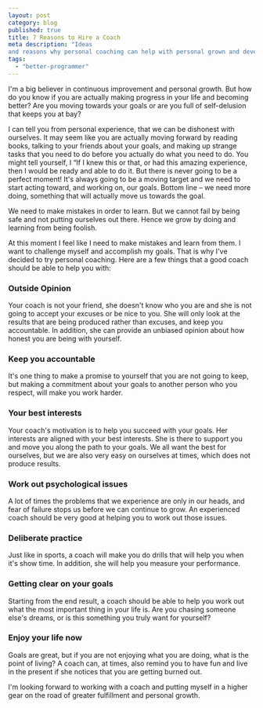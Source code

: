 ```yaml
---
layout: post
category: blog
published: true
title: 7 Reasons to Hire a Coach
meta description: "Ideas
and reasons why personal coaching can help with personal grown and development."
tags: 
  - "better-programmer"
---
```


I'm a big believer in continuous improvement and personal growth. But how do you know if you are actually making progress in your life and becoming better? Are you moving towards your goals or are you full of self-delusion that keeps you at bay?

I can tell you from personal experience, that we can be dishonest with ourselves. It may seem like you are actually moving forward by reading books, talking to your friends about your goals, and making up strange tasks that you need to do before you actually do what you need to do. You might tell yourself, I “If I knew this or that, or had this amazing experience, then I would be ready and able to do it. But there is never going to be a perfect moment! It's always going to be a moving target and we need to start acting toward, and working on, our goals.
Bottom line – we need more doing, something that will actually move us towards the goal.

We need to make mistakes in order to learn. But we cannot fail by being safe and not putting ourselves out there. Hence we grow by doing and learning from being foolish.

At this moment I feel like I need to make mistakes and learn from them. I want to challenge myself and accomplish my goals. That is why I've decided to try personal coaching. Here are a few things that a good coach should be able to help you with:

### Outside Opinion
Your coach is not your friend, she doesn't know who you are and she is not going to accept  your excuses or be nice to you. She will only look at the results that are being produced rather than excuses, and keep you accountable. In addition, she can provide an unbiased opinion about how honest you are being with yourself. 

### Keep you accountable
It's one thing to make a promise to yourself that you are not going to keep, but making a commitment about your goals to another person who you respect, will make you work harder.

### Your best interests
Your coach's motivation is to help you succeed with your goals. Her interests are aligned with your best interests. She is there to support you and move you along the path to your goals. We all want the best for ourselves, but we are also very easy on ourselves at times, which does not produce results. 

### Work out psychological issues
A lot of times the problems that we experience are only in our heads, and fear of failure stops us before we can continue to grow. An experienced coach should be very good at helping you to work out those issues.

### Deliberate practice
Just like in sports, a coach will make you do drills that will help you when it's show time. In addition, she will help you measure your performance.

### Getting clear on your goals
Starting from the end result, a coach should be able to help you work out what  the most important thing in your life is. Are you chasing someone else's dreams, or is this something you truly want for yourself?

### Enjoy your life now
Goals are great, but if you are not enjoying what you are doing, what is the point of living? A coach can, at times, also remind you to have fun and live in the present if she notices that you are getting burned out. 

I'm looking forward to working with a coach and putting myself in a higher gear on the road of greater fulfillment and personal growth.
